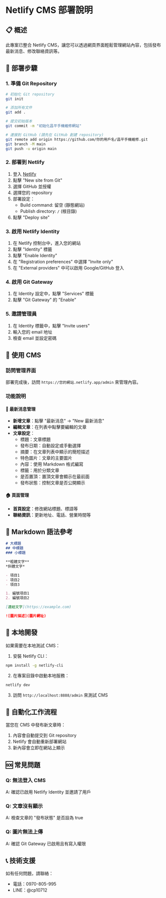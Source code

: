 # Netlify CMS 部署說明

## 📋 概述
此專案已整合 Netlify CMS，讓您可以透過網頁界面輕鬆管理網站內容，包括發布最新消息、修改聯絡資訊等。

## 🚀 部署步驟

### 1. 準備 Git Repository
```bash
# 初始化 Git repository
git init

# 添加所有文件
git add .

# 提交初始版本
git commit -m "初始化昌平手機維修網站"

# 連接到 GitHub (請先在 GitHub 創建 repository)
git remote add origin https://github.com/你的用戶名/昌平手機維修.git
git branch -M main
git push -u origin main
```

### 2. 部署到 Netlify
1. 登入 [Netlify](https://www.netlify.com/)
2. 點擊 "New site from Git"
3. 選擇 GitHub 並授權
4. 選擇您的 repository
5. 部署設定：
   - Build command: 留空 (靜態網站)
   - Publish directory: `/` (根目錄)
6. 點擊 "Deploy site"

### 3. 啟用 Netlify Identity
1. 在 Netlify 控制台中，進入您的網站
2. 點擊 "Identity" 標籤
3. 點擊 "Enable Identity"
4. 在 "Registration preferences" 中選擇 "Invite only"
5. 在 "External providers" 中可以啟用 Google/GitHub 登入

### 4. 啟用 Git Gateway
1. 在 Identity 設定中，點擊 "Services" 標籤
2. 點擊 "Git Gateway" 的 "Enable"

### 5. 邀請管理員
1. 在 Identity 標籤中，點擊 "Invite users"
2. 輸入您的 email 地址
3. 檢查 email 並設定密碼

## 🎯 使用 CMS

### 訪問管理界面
部署完成後，訪問 `https://您的網站.netlify.app/admin` 來管理內容。

### 功能說明

#### 📰 最新消息管理
- **新增文章**：點擊 "最新消息" → "New 最新消息"
- **編輯文章**：在列表中點擊要編輯的文章
- **文章設定**：
  - 標題：文章標題
  - 發布日期：自動設定或手動選擇
  - 摘要：在文章列表中顯示的簡短描述
  - 特色圖片：文章的主要圖片
  - 內容：使用 Markdown 格式編寫
  - 標籤：用於分類文章
  - 是否置頂：置頂文章會顯示在最前面
  - 發布狀態：控制文章是否公開顯示

#### 🏠 頁面管理
- **首頁設定**：修改網站標題、標語等
- **聯絡資訊**：更新地址、電話、營業時間等

## 📝 Markdown 語法參考

```markdown
# 大標題
## 中標題
### 小標題

**粗體文字**
*斜體文字*

- 項目1
- 項目2
- 項目3

1. 編號項目1
2. 編號項目2

[連結文字](https://example.com)

![圖片描述](圖片網址)
```

## 🔧 本地開發

如果需要在本地測試 CMS：

1. 安裝 Netlify CLI：
```bash
npm install -g netlify-cli
```

2. 在專案目錄中啟動本地服務：
```bash
netlify dev
```

3. 訪問 `http://localhost:8888/admin` 來測試 CMS

## 📱 自動化工作流程

當您在 CMS 中發布新文章時：
1. 內容會自動提交到 Git repository
2. Netlify 會自動重新部署網站
3. 新內容會立即在網站上顯示

## 🆘 常見問題

### Q: 無法登入 CMS
A: 確認已啟用 Netlify Identity 並邀請了用戶

### Q: 文章沒有顯示
A: 檢查文章的 "發布狀態" 是否設為 true

### Q: 圖片無法上傳
A: 確認 Git Gateway 已啟用且有寫入權限

## 📞 技術支援
如有任何問題，請聯絡：
- 電話：0970-805-995
- LINE：@cp10712
